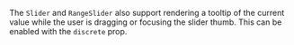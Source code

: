 The `Slider` and `RangeSlider` also support rendering a tooltip of the current
value while the user is dragging or focusing the slider thumb. This can be
enabled with the `discrete` prop.

